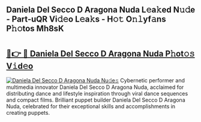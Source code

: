 ## Daniela Del Secco D Aragona Nuda L𝚎a𝚔ed N𝚞𝚍e - Part-uQR Vi𝚍𝚎o L𝚎a𝚔s - H𝚘𝚝 O𝚗𝚕yf𝚊ns P𝚑𝚘tos Mh8sK

# <h2><a href="http://kfb7hqc.oniu.top/?m=Daniela+Del+Secco+D+Aragona+Nuda">🔗👉 🔴 Daniela Del Secco D Aragona Nuda P𝚑ot𝚘𝚜 V𝚒d𝚎o</a></h2>

[![Daniela Del Secco D Aragona Nuda Nu𝚍e𝚜](https://i.imgur.com/0qMVB7G.gif)](http://kfb7hqc.oniu.top/?m=Daniela+Del+Secco+D+Aragona+Nuda)
Cybernetic performer and multimedia innovator Daniela Del Secco D Aragona Nuda, acclaimed for distributing dance and lifestyle inspiration through viral dance sequences and compact films. Brilliant puppet builder Daniela Del Secco D Aragona Nuda, celebrated for their exceptional skills and accomplishments in creating puppets.  
